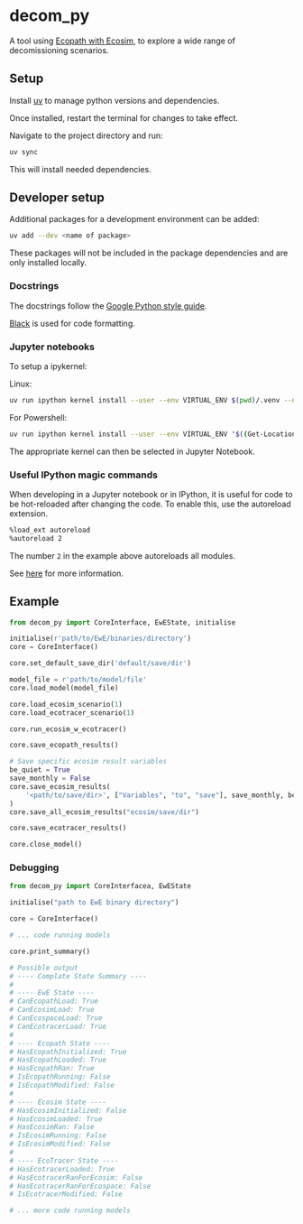 # decom_py

A tool using [Ecopath with Ecosim](https://ecopath.org/), to explore a wide range of
decomissioning scenarios.

## Setup

Install [uv](https://docs.astral.sh/uv/#__tabbed_1_2) to manage python versions and
dependencies.

Once installed, restart the terminal for changes to take effect.

Navigate to the project directory and run:

```bash
uv sync
```

This will install needed dependencies.

## Developer setup

Additional packages for a development environment can be added:

```bash
uv add --dev <name of package>
```

These packages will not be included in the package dependencies and are only installed
locally.

### Docstrings

The docstrings follow the [Google Python style guide](https://google.github.io/styleguide/pyguide.html).

[Black](https://github.com/psf/black) is used for code formatting.

### Jupyter notebooks

To setup a ipykernel:

Linux:

```bash
uv run ipython kernel install --user --env VIRTUAL_ENV $(pwd)/.venv --name=decom_py
```

For Powershell:

```bash
uv run ipython kernel install --user --env VIRTUAL_ENV "$((Get-Location).Path)\.venv" --name=decom_py
```

The appropriate kernel can then be selected in Jupyter Notebook.

### Useful IPython magic commands

When developing in a Jupyter notebook or in IPython, it is useful for code to be
hot-reloaded after changing the code. To enable this, use the autoreload extension.

```bash
%load_ext autoreload
%autoreload 2
```

The number `2` in the example above autoreloads all modules.

See [here](https://ipython.readthedocs.io/en/stable/config/extensions/autoreload.html#magic-autoreload)
for more information.

## Example

```python
from decom_py import CoreInterface, EwEState, initialise

initialise(r'path/to/EwE/binaries/directory')
core = CoreInterface()

core.set_default_save_dir('default/save/dir')

model_file = r'path/to/model/file'
core.load_model(model_file)

core.load_ecosim_scenario(1)
core.load_ecotracer_scenario(1)

core.run_ecosim_w_ecotracer()

core.save_ecopath_results()

# Save specific ecosim result variables
be_quiet = True
save_monthly = False
core.save_ecosim_results(
    '<path/to/save/dir>', ["Variables", "to", "save"], save_monthly, be_quiet
)
core.save_all_ecosim_results("ecosim/save/dir")

core.save_ecotracer_results()

core.close_model()
```

### Debugging

```python
from decom_py import CoreInterfacea, EwEState

initialise("path to EwE binary directory")

core = CoreInterface()

# ... code running models

core.print_summary()

# Possible output
# ---- Complate State Summary ----
#
# ---- EwE State ----
# CanEcopathLoad: True
# CanEcosimLoad: True
# CanEcospaceLoad: True
# CanEcotracerLoad: True
#
# ---- Ecopath State ----
# HasEcopathInitialized: True
# HasEcopathLoaded: True
# HasEcopathRan: True
# IsEcopathRunning: False
# IsEcopathModified: False
#
# ---- Ecosim State ----
# HasEcosimInitialized: False
# HasEcosimLoaded: True
# HasEcosimRan: False
# IsEcosimRunning: False
# IsEcosimModified: False
#
# ---- EcoTracer State ----
# HasEcotracerLoaded: True
# HasEcotracerRanForEcosim: False
# HasEcotracerRanForEcospace: False
# IsEcotracerModified: False

# ... more code running models
```
